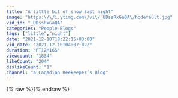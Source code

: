 ```yaml
---
title: "A little bit of snow last night"
image: "https:\/\/i.ytimg.com\/vi\/_UDssRxGaQA\/hqdefault.jpg"
vid_id: "_UDssRxGaQA"
categories: "People-Blogs"
tags: ["little","night"]
date: "2021-12-10T18:22:15+03:00"
vid_date: "2021-12-10T04:07:02Z"
duration: "PT12M16S"
viewcount: "1834"
likeCount: "204"
dislikeCount: "1"
channel: "a Canadian Beekeeper’s Blog"
---
```

{% raw %}{% endraw %}
